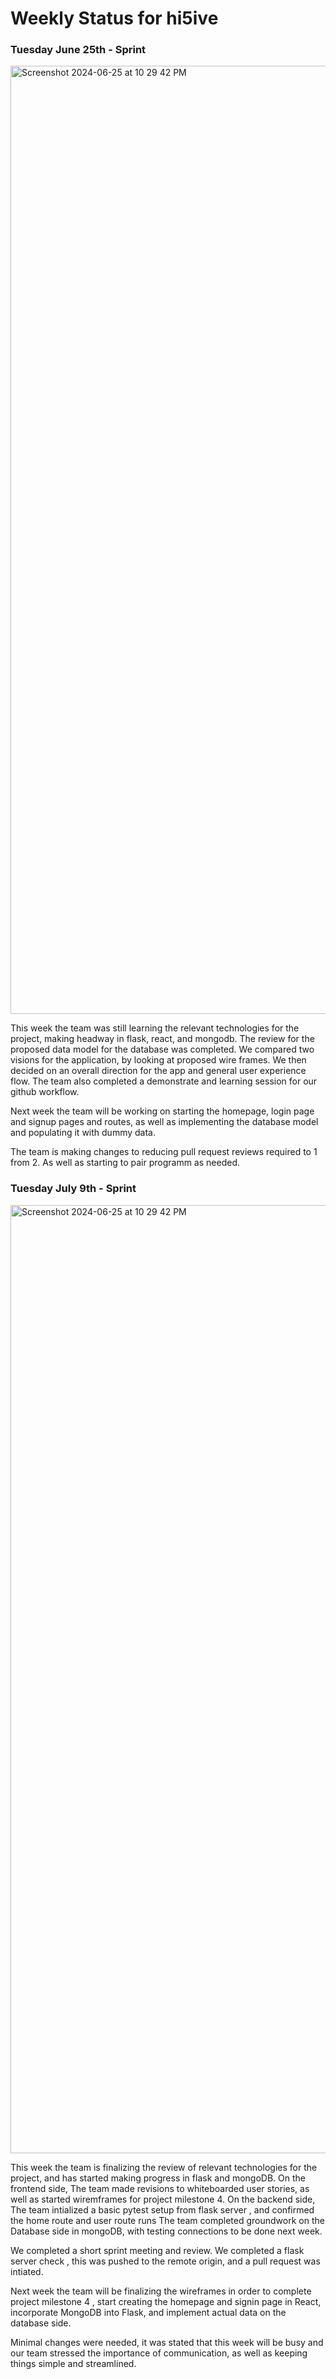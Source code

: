 # Weekly Status for hi5ive

### Tuesday June 25th - Sprint
<img width="1517" alt="Screenshot 2024-06-25 at 10 29 42 PM" src="https://github.com/Team5CSPB/hi5ive/assets/41490508/6c0a1f22-830a-4d98-9912-fb34cd2769c1">

This week the team was still learning the relevant technologies for the project, making headway in flask, react, and mongodb. 
The review for the proposed data model for the database was completed.
We compared two visions for the application, by looking at proposed wire frames. We then decided on an overall direction for the app and general user experience flow. 
The team also completed a demonstrate and learning session for our github workflow. 

Next week the team will be working on starting the homepage, login page and signup pages and routes, as well as implementing the database model and populating it with dummy data.

The team is making changes to reducing pull request reviews required to 1 from 2. As well as starting to pair programm as needed.



### Tuesday July 9th - Sprint
<img width="1517" alt="Screenshot 2024-06-25 at 10 29 42 PM" src= "https://github.com/Team5CSPB/hi5ive/assets/127560491/73468e6a-d47b-4a2b-8847-535a3810ff55">

This week the team is finalizing the review of relevant technologies for the project, and has started making progress in flask and mongoDB. 
On the frontend side, The team made revisions to whiteboarded user stories, as well as started wiremframes for project milestone 4.
On the backend side, The team intialized a basic pytest setup from flask server , and confirmed the home route and user route runs 
The team completed groundwork on the Database side in  mongoDB, with testing connections to be done next week.

We completed a short sprint meeting and review. We completed a flask server check , this was pushed to the remote origin, and a pull request was intiated. 

Next week the team will be finalizing the wireframes in order to complete project milestone 4 , start creating the homepage and signin page in React, incorporate MongoDB into Flask, and implement actual data on the database side.

Minimal changes were needed, it was stated that this week will be busy and our team stressed the importance of communication, as well as keeping things simple and streamlined.
